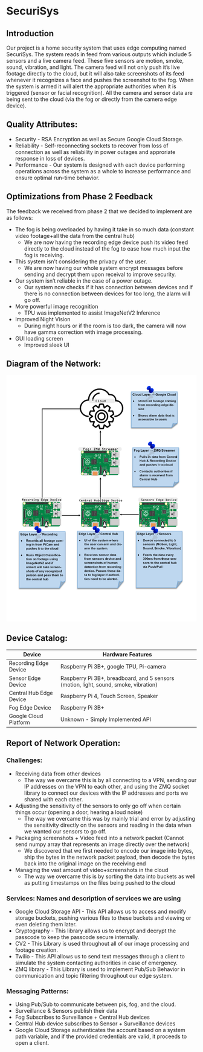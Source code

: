 # SecuriSys

## Introduction

Our project is a home security system that uses edge computing named SecuriSys. The system reads in feed from various outputs which include 5 sensors and a live camera feed. These five sensors are motion, smoke, sound, vibration, and light. The camera feed will not only push it’s live footage directly to the cloud, but it will also take screenshots of its feed whenever it recognizes a face and pushes the screenshot to the fog. When the system is armed it will alert the appropriate authorities when it is triggered (sensor or facial recognition). All the camera and sensor data are being sent to the cloud (via the fog or directly from the camera edge device). 

## Quality Attributes:
  + Security - RSA Encryption as well as Secure Google Cloud Storage.
  + Reliability - Self-reconnecting sockets to recover from loss of connection as well as reliability in power outages and approriate response in loss of devices.
  + Performance - Our system is designed with each device performing operations across the system as a whole to increase performance and ensure optimal run-time behavior.

## Optimizations from Phase 2 Feedback
The feedback we received from phase 2 that we decided to implement are as follows:
  + The fog is being overloaded by having it take in so much data (constant video footage+all the data from the central hub)
    - We are now having the recording edge device push its video feed directly to the cloud instead of the fog to ease how much input the fog is receiving. 
  + This system isn’t considering the privacy of the user. 
    - We are now having our whole system encrypt messages before sending and decrypt them upon receival to improve security. 
  + Our system isn’t reliable in the case of a power outage. 
    - Our system now checks if it has connection between devices and if there is no connection between devices for too long, the alarm will go off.
  + More powerful image recognition
    - TPU was implemented to assist ImageNetV2 Inference
  + Improved Night Vision 
    - During night hours or if the room is too dark, the camera will now have gamma correction with image processing. 
  + GUI loading screen
    - Improved sleek UI

## Diagram of the Network:

 ![Network Diagram](/SecuriSysNetworkDiagram.png)
 
## Device Catalog:
| **Device**                | **Hardware Features**           |
|---------------------------|---------------------------------|
| Recording Edge Device | Raspberry Pi 3B+, google TPU, Pi-camera |
| Sensor Edge Device | Raspberry Pi 3B+, breadboard, and 5 sensors (motion, light, sound, smoke, vibration) |
| Central Hub Edge Device | Raspberry Pi 4, Touch Screen, Speaker |
| Fog Edge Device | Raspberry Pi 3B+ |
| Google Cloud Platform | Unknown - Simply Implemented API |
 
## Report of Network Operation:

### Challenges:
  + Receiving data from other devices
    - The way we overcame this is by all connecting to a VPN, sending our IP addresses on the VPN to each other, and using the ZMQ socket library to connect our devices with the IP addresses and ports we shared with each other.
  + Adjusting the sensitivity of the sensors to only go off when certain things occur (opening a door, hearing a loud noise)
    - The way we overcame this was by mainly trial and error by adjusting the sensitivity directly on the sensors and reading in the data when we wanted our sensors to go off. 
  + Packaging screenshots + Video feed into a network packet (Cannot send numpy array that represents an image directly over the network)
    - We discovered that we first needed to encode our image into bytes, ship the bytes in the network packet payload, then decode the bytes back into the original image on the receiving end
  + Managing the vast amount of video+screenshots in the cloud
    - The way we overcame this is by sorting the data into buckets as well as putting timestamps on the files being pushed to the cloud

### Services: Names and description of services we are using
  + Google Cloud Storage API - This API allows us to access and modify storage buckets, pushing various files to these buckets and viewing or even deleting them later.
  + Cryptography - This library allows us to encrypt and decrypt the passcode to keep the passcode secure internally.
  + CV2 - This Library is used throughout all of our image processing and footage creation.
  + Twilio - This API allows us to send text messages through a client to simulate the system contacting authorities in case of emergency.
  + ZMQ library - This Library is used to implement Pub/Sub Behavior in communication and topic filtering throughout our edge system.
  
### Messaging Patterns:
  + Using Pub/Sub to communicate between pis, fog, and the cloud. 
  + Surveillance & Sensors publish their data
  + Fog Subscribes to Surveillance + Central Hub devices
  + Central Hub device subscribes to Sensor + Surveillance devices
  + Google Cloud Storage authenticates the account based on a system path variable, and if the provided credentials are valid, it proceeds to open a client.
